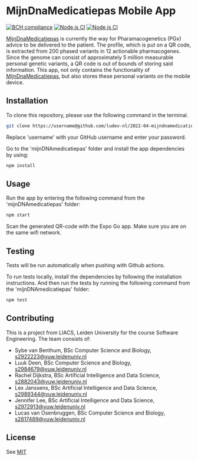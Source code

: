 # MijnDnaMedicatiepas Mobile App
[![BCH compliance](https://bettercodehub.com/edge/badge/ludev-nl/2022-04-mijndnamedicatiepas-app?branch=main&token=bddc5f99e9d3b4ebcc10befb0482e6d5d69df3af)](https://bettercodehub.com/)
[![Node.js CI](https://github.com/ludev-nl/2022-04-mijndnamedicatiepas-app/actions/workflows/node.js.yml/badge.svg)](https://github.com/ludev-nl/2022-04-mijndnamedicatiepas-app/actions/workflows/node.js.yml)
[![Node.js CI](https://github.com/ludev-nl/2022-04-mijndnamedicatiepas-app/actions/workflows/lint.yml/badge.svg)](https://github.com/ludev-nl/2022-04-mijndnamedicatiepas-app/actions/workflows/lint.yml)

[MijnDnaMedicatiepas](https://mijndnamedicatiepas.nl) is currently the way for Pharamacogenetics (PGx) advice to be delivered to the patient. The profile, which is put on a QR code, is extracted from 200 phased variants in 12 actionable pharmacogenes.
Since the genome can consist of approximately 5 million measurable personal genetic variants, a QR code is out of bounds of storing said information.
This app, not only contains the functionality of [MijnDnaMedicatiepas](https://mijndnamedicatiepas.nl), but also stores these personal variants on the mobile device.

## Installation
To clone this repository, please use the following command in the terminal.
```bash
git clone https://username@github.com/ludev-nl/2022-04-mijndnamedicatiepas-app.git
```
Replace 'username' with your GitHub username and enter your password.

Go to the 'mijnDNAmedicatiepas' folder and install the app dependencies by using:

```bash
npm install
```

## Usage
Run the app by entering the following command from the 'mijnDNAmedicatiepas' folder:

```bash
npm start
```

Scan the generated QR-code with the Expo Go app.
Make sure you are on the same wifi network.

## Testing
Tests will be run automatically when pushing with Github actions.

To run tests locally, install the dependencies by following the installation instructions.
And then run the tests by running the following command from the 'mijnDNAmedicatiepas' folder:

```bash
npm test
```

## Contributing
This is a project from LIACS, Leiden University for the course Software Engineering. The team consists of:
- Sybe van Benthum, BSc Computer Science and Biology, s2922223@vuw.leidenuniv.nl
- Luuk Deen, BSc Computer Science and Biology, s2984679@vuw.leidenuniv.nl
- Rachel Dijkstra, BSc Artificial Intelligence and Data Science, s2882043@vuw.leidenuniv.nl
- Lex Janssens, BSc Artificial Intelligence and Data Science, s2989344@vuw.leidenuniv.nl
- Jennifer Lee, BSc Artificial Intelligence and Data Science, s2972913@vuw.leidenuniv.nl
- Lucas van Osenbruggen, BSc Computer Science and Biology, s2817489@vuw.leidenuniv.nl

## License
See [MIT](https://github.com/ludev-nl/2022-04-mijndnamedicatiepas-app/blob/main/LICENSE.md)